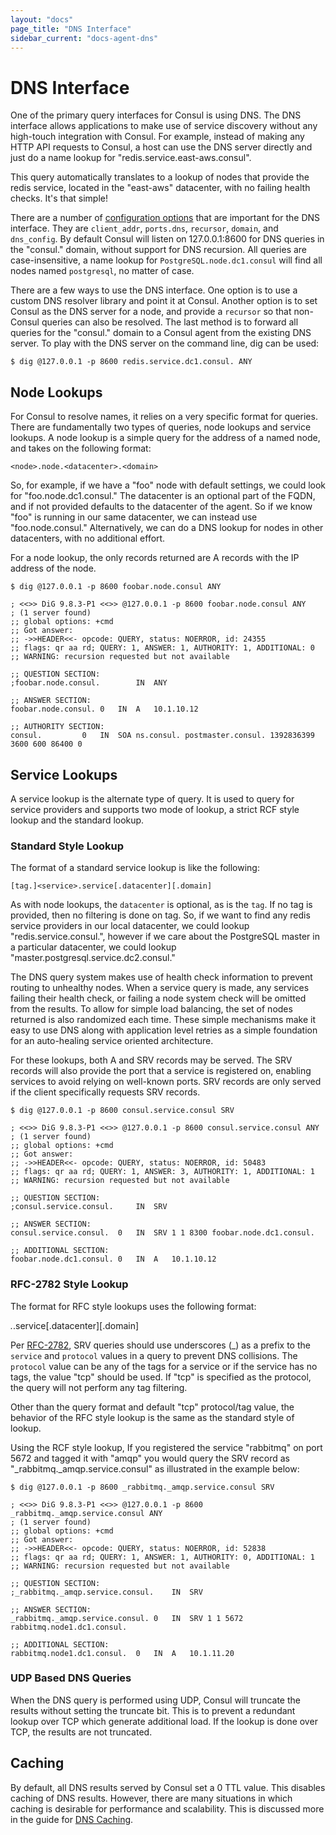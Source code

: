 ```yaml
---
layout: "docs"
page_title: "DNS Interface"
sidebar_current: "docs-agent-dns"
---
```


# DNS Interface

One of the primary query interfaces for Consul is using DNS.
The DNS interface allows applications to make use of service
discovery without any high-touch integration with Consul. For
example, instead of making any HTTP API requests to Consul,
a host can use the DNS server directly and just do a name lookup
for "redis.service.east-aws.consul".

This query automatically translates to a lookup of nodes that
provide the redis service, located in the "east-aws" datacenter,
with no failing health checks. It's that simple!

There are a number of [configuration options](/docs/agent/options.html) that
are important for the DNS interface. They are `client_addr`, `ports.dns`, `recursor`,
`domain`, and `dns_config`. By default Consul will listen on 127.0.0.1:8600 for DNS queries
in the "consul." domain, without support for DNS recursion. All queries are case-insensitive, a
name lookup for `PostgreSQL.node.dc1.consul` will find all nodes named `postgresql`, no matter of case.

There are a few ways to use the DNS interface. One option is to use a custom
DNS resolver library and point it at Consul. Another option is to set Consul
as the DNS server for a node, and provide a `recursor` so that non-Consul queries
can also be resolved. The last method is to forward all queries for the "consul."
domain to a Consul agent from the existing DNS server. To play with the DNS server
on the command line, dig can be used:

    $ dig @127.0.0.1 -p 8600 redis.service.dc1.consul. ANY

## Node Lookups

For Consul to resolve names, it relies on a very specific format for queries.
There are fundamentally two types of queries, node lookups and service lookups.
A node lookup is a simple query for the address of a named node, and takes on
the following format:

    <node>.node.<datacenter>.<domain>

So, for example, if we have a "foo" node with default settings, we could look for
"foo.node.dc1.consul." The datacenter is an optional part of the FQDN, and if not
provided defaults to the datacenter of the agent. So if we know "foo" is running in our
same datacenter, we can instead use "foo.node.consul." Alternatively, we can do a
DNS lookup for nodes in other datacenters, with no additional effort.

For a node lookup, the only records returned are A records with the IP address of
the node.

    $ dig @127.0.0.1 -p 8600 foobar.node.consul ANY

    ; <<>> DiG 9.8.3-P1 <<>> @127.0.0.1 -p 8600 foobar.node.consul ANY
    ; (1 server found)
    ;; global options: +cmd
    ;; Got answer:
    ;; ->>HEADER<<- opcode: QUERY, status: NOERROR, id: 24355
    ;; flags: qr aa rd; QUERY: 1, ANSWER: 1, AUTHORITY: 1, ADDITIONAL: 0
    ;; WARNING: recursion requested but not available

    ;; QUESTION SECTION:
    ;foobar.node.consul.		IN	ANY

    ;; ANSWER SECTION:
    foobar.node.consul.	0	IN	A	10.1.10.12

    ;; AUTHORITY SECTION:
    consul.			0	IN	SOA	ns.consul. postmaster.consul. 1392836399 3600 600 86400 0


## Service Lookups

A service lookup is the alternate type of query. It is used to query for service
providers and supports two mode of lookup, a strict RCF style lookup and the
standard lookup.

### Standard Style Lookup

The format of a standard service lookup is like the following:

    [tag.]<service>.service[.datacenter][.domain]

As with node lookups, the `datacenter` is optional, as is the `tag`. If no tag is
provided, then no filtering is done on tag. So, if we want to find any redis service
providers in our local datacenter, we could lookup "redis.service.consul.", however
if we care about the PostgreSQL master in a particular datacenter, we could lookup
"master.postgresql.service.dc2.consul."

The DNS query system makes use of health check information to prevent routing
to unhealthy nodes. When a service query is made, any services failing their health
check, or failing a node system check will be omitted from the results. To allow
for simple load balancing, the set of nodes returned is also randomized each time.
These simple mechanisms make it easy to use DNS along with application level retries
as a simple foundation for an auto-healing service oriented architecture.

For these lookups, both A and SRV records may be served. The SRV records will also
provide the port that a service is registered on, enabling services to avoid relying
on well-known ports. SRV records are only served if the client specifically requests
SRV records.

    $ dig @127.0.0.1 -p 8600 consul.service.consul SRV

    ; <<>> DiG 9.8.3-P1 <<>> @127.0.0.1 -p 8600 consul.service.consul ANY
    ; (1 server found)
    ;; global options: +cmd
    ;; Got answer:
    ;; ->>HEADER<<- opcode: QUERY, status: NOERROR, id: 50483
    ;; flags: qr aa rd; QUERY: 1, ANSWER: 3, AUTHORITY: 1, ADDITIONAL: 1
    ;; WARNING: recursion requested but not available

    ;; QUESTION SECTION:
    ;consul.service.consul.		IN	SRV

    ;; ANSWER SECTION:
    consul.service.consul.	0	IN	SRV	1 1 8300 foobar.node.dc1.consul.

    ;; ADDITIONAL SECTION:
    foobar.node.dc1.consul.	0	IN	A	10.1.10.12

### RFC-2782 Style Lookup

The format for RFC style lookups uses the following format:

  _<service>._<protocol>.service[.datacenter][.domain]

Per [RFC-2782](https://www.ietf.org/rfc/rfc2782.txt), SRV queries should use
underscores (_) as a prefix to the `service` and `protocol` values in a query to
prevent DNS collisions. The `protocol` value can be any of the tags for a
service or if the service has no tags, the value "tcp" should be used. If "tcp"
is specified as the protocol, the query will not perform any tag filtering.

Other than the query format and default "tcp" protocol/tag value, the behavior
of the RFC style lookup is the same as the standard style of lookup.

Using the RCF style lookup, If you registered the service "rabbitmq" on port
5672 and tagged it with "amqp" you would query the SRV record as
"_rabbitmq._amqp.service.consul" as illustrated in the example below:

    $ dig @127.0.0.1 -p 8600 _rabbitmq._amqp.service.consul SRV

    ; <<>> DiG 9.8.3-P1 <<>> @127.0.0.1 -p 8600 _rabbitmq._amqp.service.consul ANY
    ; (1 server found)
    ;; global options: +cmd
    ;; Got answer:
    ;; ->>HEADER<<- opcode: QUERY, status: NOERROR, id: 52838
    ;; flags: qr aa rd; QUERY: 1, ANSWER: 1, AUTHORITY: 0, ADDITIONAL: 1
    ;; WARNING: recursion requested but not available

    ;; QUESTION SECTION:
    ;_rabbitmq._amqp.service.consul.	IN	SRV

    ;; ANSWER SECTION:
    _rabbitmq._amqp.service.consul.	0	IN	SRV	1 1 5672 rabbitmq.node1.dc1.consul.

    ;; ADDITIONAL SECTION:
    rabbitmq.node1.dc1.consul.	0	IN	A	10.1.11.20

### UDP Based DNS Queries

When the DNS query is performed using UDP, Consul will truncate the results
without setting the truncate bit. This is to prevent a redundant lookup over
TCP which generate additional load. If the lookup is done over TCP, the results
are not truncated.

## Caching

By default, all DNS results served by Consul set a 0 TTL value. This disables
caching of DNS results. However, there are many situations in which caching is
desirable for performance and scalability. This is discussed more in the guide
for [DNS Caching](/docs/guides/dns-cache.html).
